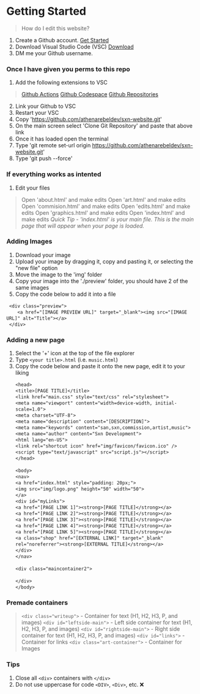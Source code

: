 # Getting Started 
> How do I edit this website?

1. Create a Github account. [Get Started](https://github.com/signup)
2. Download Visual Studio Code (VSC) [Download](https://code.visualstudio.com/download)
3. DM me your Github username.

### Once I have given you perms to this repo 
1. Add the following extensions to VSC
> [Github Actions](https://marketplace.visualstudio.com/items?itemName=GitHub.vscode-github-actions)
> [Github Codespace](https://marketplace.visualstudio.com/items?itemName=GitHub.codespaces)
> [Github Repositories](https://marketplace.visualstudio.com/items?itemName=GitHub.remotehub)
2. Link your Github to VSC
3. Restart your VSC
4. Copy 'https://github.com/athenarebeldev/sxn-website.git'
5. On the main screen select 'Clone Git Repository' and paste that above link
6. Once it has loaded open the terminal
7. Type 'git remote set-url origin https://github.com/athenarebeldev/sxn-website.git'
8. Type 'git push --force'

### If everything works as intented 
1. Edit your files
> Open 'about.html' and make edits
> Open 'art.html' and make edits
> Open 'commision.html' and make edits
> Open 'edits.html' and make edits
> Open 'graphics.html' and make edits
> Open 'index.html' and make edits
*Quick Tip - 'index.html' is your main file. This is the main page that will appear when your page is loaded.*

### Adding Images 
1. Download your image
2. Upload your image by dragging it, copy and pasting it, or selecting the "new file" option
3. Move the image to the 'img' folder
4. Copy your image into the './preview' folder, you should have 2 of the same images
5. Copy the code below to add it into a file
```
 <div class="preview">
    <a href="[IMAGE PREVIEW URL]" target="_blank"><img src="[IMAGE URL]" alt="Title"></a>
 </div>
```

### Adding a new page
1. Select the '+' icon at the top of the file explorer
2. Type `<your title>.html` (i.e. `music.html`)
3. Copy the code below and paste it onto the new page, edit it to your liking
    ```
    <head>
    <title>[PAGE TITLE]</title>
    <link href="main.css" style="text/css" rel="stylesheet">
    <meta name="viewport" content="width=device-width, initial-scale=1.0">
    <meta charset="UTF-8">
    <meta name="description" content="[DESCRIPTION]">
    <meta name="keywords" content="san,sxn,commission,artist,music">
    <meta name="author" content="Sxn Development">
    <html lang="en-US">
    <link rel="shortcut icon" href="img/favicon/favicon.ico" />
    <script type="text/javascript" src="script.js"></script>
    </head>
    
    <body>
    <nav>
    <a href="index.html" style="padding: 20px;">
    <img src="img/logo.png" height="50" width="50">
    </a>
    <div id="myLinks">
    <a href="[PAGE LINK 1]"><strong>[PAGE TITLE]</strong></a>
    <a href="[PAGE LINK 2]"><strong>[PAGE TITLE]</strong></a>
    <a href="[PAGE LINK 3]"><strong>[PAGE TITLE]</strong></a>
    <a href="[PAGE LINK 4]"><strong>[PAGE TITLE]</strong></a>
    <a href="[PAGE LINK 5]"><strong>[PAGE TITLE]</strong></a>
    <a class="shop" href="[EXTERNAL LINK]" target="_blank" rel="noreferrer"><strong>[EXTERNAL TITLE]</strong></a>
    </div>
    </nav>

    <div class="maincontainer2">

    </div>
    </body>
    ```


### Premade containers 
> `<div class="writeup">` - Container for text (H1, H2, H3, P, and images)
> `<div id="leftside-main">` - Left side container for text (H1, H2, H3, P, and images)
> `<div id="rightside-main">` - Right side container for text (H1, H2, H3, P, and images)
> `<div id="links">` - Container for links
> `<div class="art-container">` - Container for Images

### Tips 
1. Close all `<div>` containers with `</div>`
2. Do not use uppercase for code `<DIV>`, `<Div>`, etc. ❌
